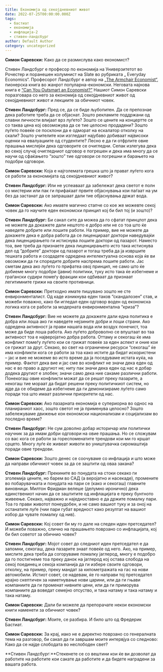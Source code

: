 ```yaml
---
title: Економија од секојдневниот живот
date: 2022-07-25T00:00:00.000Z
tags:
  - бастиат
  - економија
  - инфлација-2
  - стивен-ландсбург
author: Default Author
category: uncategorized
---
```


**Симон Саревски:** Како да се размислува како економист?

Стивен Ландсбург е професор по економија на Универзитетот во Рочестер и поранешен колумнист на Slate во рубриката „ Everyday Economics“. Професорот Ландсбург е автор на [„The Armchair Economist“](https://www.amazon.com/Armchair-Economist-Economics-Everyday-Life/dp/1451651732), пионерска книга во жанрот популарнa-економски. Неговата најнова книга е [“Can You Outsmart an Economist?”](https://www.amazon.com/Can-You-Outsmart-Economist-Puzzles-ebook/dp/B0795DRM3L#:~:text=Steven%20Landsburg%2C%20acclaimed%20author%20of,subject's%20key%20concepts%20and%20pitfalls.) Нашиот Симон Саревски поразговара со него за eкономија од секојдневниот живот од секојдневниот живот и лекциите за обичниот човек.

**Стивен Ландсбург:** Пред се, да се биде љубопитен. Да се препознае дека работите треба да се објаснат. Зошто рекламите поддржани од славни личности влијаат врз луѓето? Зошто се цените на концертте се со таква цена кој овозможува да се тие целосно продадени? Зошто луѓето повеќе се посклони да е одморат на ескалатор отколку на скали? Зошто учителите кои изгледаат најубаво добиваат највисоки оценки на евалуациите од студентите? Лесно е да ги отфрлите овие прашања мислејќи дека одговорите се очигледни. Сепак излегува дека во секој случај очигледниот одговор е погрешен и дека има многу да се научи од сфаќањето “зошто” тие одговори се погрешни и барањето на подобри одговори.

**Симон Саревски:** Која е најголемата грешка што ја прават луѓето кога се работи за економијата од секојдневниот живот?

**Стивен Ландсбург:** Или не успеаваат да забележат дека светот е полн со мистерии или пак ги прифаќаат првите објаснувања кои паѓаат на ум без да застанат да се запрашаат дали тие објаснувања држат вода.

**Симон Саревски:** Ако имавте магично стапче со кое же можевте секој човек да го научите еден економски принцип кој би бил тој (и зошто)?

**Стивен Ландсбург:** Би сакал сите да можеа да го сфатат принцпот дека не можете да докажете дали нештото е добро или не со тоа што ќе наведете добрите или лошите работи. На пример, вие не можете да докажете дека е добра работа да се лиценцираат доктори наведувајќи дека лиценцирањето ги истиснува лошите доктори од пазарот. Наместо тоа, вие треба да признаете дека лиценцирањето исто така истиснува дел од “добрите” доктори од пазарот и тогаш треба да ја извршите тешката работа и создадете одредена интелектуална основа која ќе ви овозможи да ги споредите добрите наспрема лошите работи. Јас сметам дека ако луѓето го прифатеа овој принцип, не само што ќе добиеме многу подобри (јавни) политики, туку исто така ќе избегнеме и граѓански судири помеѓу фракции кои одбиваат да признаат легитимните грижи на своите противници.

**Симон Саревски:** Претходно имате пишувано зошто не сте енвиронменталист. Од каде изникнува еден таков “скандалозен” став, и можеби поважно, како би игледал еден одговор воден од економска логика кога се работи за модерната енвиронментална “криза”?

**Стивен Ландсбург:** Вие не можете да докажете дали една политика е добра или лоша ако ги наведете нејзините добри и лоши страни. Ако одредена активност ја прави нашата вода или воздух понечист, тоа може да биде лоша работа. Ако луѓето доброволно се впуштаат во таа активност тоа е најверојатно добра работа. Оттаму и секогаш ќе има конфликт помеѓу луѓето кои се грижат повеќе за еден аспект и оние кои се грижат за друг. Секако, во свет на ограничени ресурси “секогаш” ќе има конфликти кога се работи за тоа како истите да бидат искористени – јас и вие не можеме во исто време да ја поседуваме истата куќа, на пример. Фактот дека вие и јас сме во конфликт не значи дека еден од нас е во право а другиот не; ниту пак значи дека еден од нас е добар додека другиот е злобен; значи само дека ние сакаме различни работи. Понекогаш овие конфликти можат да се решат преку пазарите, а некогаш тие мораат да бидат решени преку политичкиот систем, но ајде да се обидеме да избегнеме да ги демонизираме луѓето само поради тоа што имаат различни приоритети од нас.

**Симон Саревски:** Ако пазарната економија е супериорна во однос на планираниот хаос, зошто светот не ја применува целосно? Зошто забележуваме движење кон економски национализам и социјализам во последно време?

**Стивен Ландсбург:** Не сум доволно добар историчар или политички научник за да имам добри одговори на овие прашања. Но се сложувам со вас кога се работи за гореспоменатите трендови кои ми го кршат срцето. Многу луѓе ќе живеат животи во уништувачка сиромаштија поради овие трендови.

**Симон Саревски:** Зошто денес се соочуваме со инфлација и што може да направи обичниот човек за да се заштити од оваа закана?

**Стивен Ландсбург:** Прекините во понудата на стоки секако ги зголемија цените, но барем во САД (а веројатно и насекаде), промените во побарувачката и понудата на пари се (како и секогаш) главните виновници. Милтон Фридман велеше (делумно иронично) дека единствениот начин да се заштитите од инфлацијата е преку бунтното живеење. Секако, најважно и наједноставно е да држите помалку пари. Тоа го прави животот понеудобен, и не само вашиот туку и за оној на останатите луѓе (чии пари губат вредност како резултат на вашиот избор да чувате помалку од нив).

**Симон Саревски:** Кој совет би му го дале на следен иден претседател? И можеби поважно, слично на прашањето поврзано со инфлацијата, кој  би бил советот за обичнио човек?

**Стивен Ландсбург:** Мојот совет до следниот иден претседател е да запомни, секогаш, дека пазарите знаат повеќе од него. Ако, на пример, мислите дека треба да согоруваме помалку јаглерод, многу е подобро да го постигнеме тоа преку данок на јаглерод кој остава слобода на секој поединец и секоја компанија да ги избере своите одговори, отколку, на пример, преку мандат за километражата на гас на нови автомобили. Истиот совет, се надевам, ќе го направи тој претседател крајно скептичен за наметнување нови царини, или да ги гњави компаниите да ги променат нивните цени, или да ги приморува компаниите да воведат семејно отсуство, и така натаму и така натаму и така натаму.

**Симон Саревски:** Дали би можеле да препорачате некои економски книги наменети за обичниот човек?

**Стивен Ландсбург:** Моите, се разбира. И било што од Фредерик Бастиат.

**Симон Саревски:** За крај, иако не е директно поврзано со генералната тема на разговор, би сакал да ги завршам моите интервјуа со следново: Како да се најде слободата во неслободен свет?

**Стивен Ландсбург:**Стекенете се со вештини кои ќе ви дозволат да работите на работите кои сакате да работите и да бидете наградени за вашата работа.
